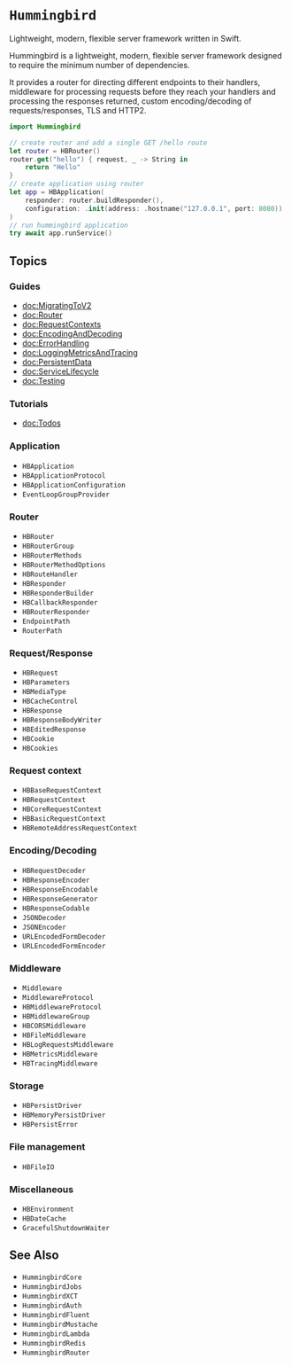 # ``Hummingbird``

Lightweight, modern, flexible server framework written in Swift.

Hummingbird is a lightweight, modern, flexible server framework designed to require the minimum number of dependencies.

It provides a router for directing different endpoints to their handlers, middleware for processing requests before they reach your handlers and processing the responses returned, custom encoding/decoding of requests/responses, TLS and HTTP2.

```swift
import Hummingbird

// create router and add a single GET /hello route
let router = HBRouter()
router.get("hello") { request, _ -> String in
    return "Hello"
}
// create application using router
let app = HBApplication(
    responder: router.buildResponder(),
    configuration: .init(address: .hostname("127.0.0.1", port: 8080))
)
// run hummingbird application
try await app.runService()
```

## Topics

### Guides

- <doc:MigratingToV2>
- <doc:Router>
- <doc:RequestContexts>
- <doc:EncodingAndDecoding>
- <doc:ErrorHandling>
- <doc:LoggingMetricsAndTracing>
- <doc:PersistentData>
- <doc:ServiceLifecycle>
- <doc:Testing>

### Tutorials

- <doc:Todos>

### Application

- ``HBApplication``
- ``HBApplicationProtocol``
- ``HBApplicationConfiguration``
- ``EventLoopGroupProvider``

### Router

- ``HBRouter``
- ``HBRouterGroup``
- ``HBRouterMethods``
- ``HBRouterMethodOptions``
- ``HBRouteHandler``
- ``HBResponder``
- ``HBResponderBuilder``
- ``HBCallbackResponder``
- ``HBRouterResponder``
- ``EndpointPath``
- ``RouterPath``

### Request/Response

- ``HBRequest``
- ``HBParameters``
- ``HBMediaType``
- ``HBCacheControl``
- ``HBResponse``
- ``HBResponseBodyWriter``
- ``HBEditedResponse``
- ``HBCookie``
- ``HBCookies``

### Request context

- ``HBBaseRequestContext``
- ``HBRequestContext``
- ``HBCoreRequestContext``
- ``HBBasicRequestContext``
- ``HBRemoteAddressRequestContext``

### Encoding/Decoding

- ``HBRequestDecoder``
- ``HBResponseEncoder``
- ``HBResponseEncodable``
- ``HBResponseGenerator``
- ``HBResponseCodable``
- ``JSONDecoder``
- ``JSONEncoder``
- ``URLEncodedFormDecoder``
- ``URLEncodedFormEncoder``

### Middleware

- ``Middleware``
- ``MiddlewareProtocol``
- ``HBMiddlewareProtocol``
- ``HBMiddlewareGroup``
- ``HBCORSMiddleware``
- ``HBFileMiddleware``
- ``HBLogRequestsMiddleware``
- ``HBMetricsMiddleware``
- ``HBTracingMiddleware``

### Storage

- ``HBPersistDriver``
- ``HBMemoryPersistDriver``
- ``HBPersistError``

### File management

- ``HBFileIO``

### Miscellaneous

- ``HBEnvironment``
- ``HBDateCache``
- ``GracefulShutdownWaiter``

## See Also

- ``HummingbirdCore``
- ``HummingbirdJobs``
- ``HummingbirdXCT``
- ``HummingbirdAuth``
- ``HummingbirdFluent``
- ``HummingbirdMustache``
- ``HummingbirdLambda``
- ``HummingbirdRedis``
- ``HummingbirdRouter``
